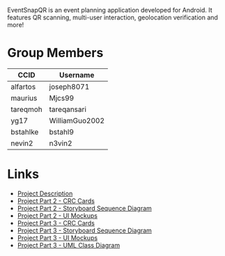 EventSnapQR is an event planning application developed for Android. It features QR scanning, multi-user interaction, geolocation verification and more!

# Group Members

| CCID     | Username        |
|----------|-----------------|
| alfartos | joseph8071      |
| maurius  | Mjcs99          |
| tareqmoh | tareqansari     |
| yg17     | WilliamGuo2002  |
| bstahlke | bstahl9         |
| nevin2   | n3vin2          |

# Links
- [Project Description](https://eclass.srv.ualberta.ca/mod/page/view.php?id=7590575)
- [Project Part 2 - CRC Cards](https://github.com/CMPUT301W24T19/EventSnapQR/wiki/Project-Part-2-%E2%80%90-CRC-Cards)
- [Project Part 2 - Storyboard Sequence Diagram](https://github.com/CMPUT301W24T19/EventSnapQR/wiki/Project-Part-2-%E2%80%90-Storyboard-Sequence-Diagram)
- [Project Part 2 - UI Mockups](https://github.com/CMPUT301W24T19/EventSnapQR/wiki/Project-Part-2-%E2%80%90-UI-Mockups)
- [Project Part 3 - CRC Cards](https://github.com/CMPUT301W24T19/EventSnapQR/wiki/Project-Part-3-%E2%80%90-CRC-Cards)
- [Project Part 3 - Storyboard Sequence Diagram](https://github.com/CMPUT301W24T19/EventSnapQR/wiki/Project-Part-3-%E2%80%90-Storyboard-Sequence-Diagram)
- [Project Part 3 - UI Mockups](https://github.com/CMPUT301W24T19/EventSnapQR/wiki/Project-Part-3-%E2%80%90-UI-Mockups)
- [Project Part 3 - UML Class Diagram](https://github.com/CMPUT301W24T19/EventSnapQR/wiki/Project-Part-3-‐-UML-Class-Diagram)
